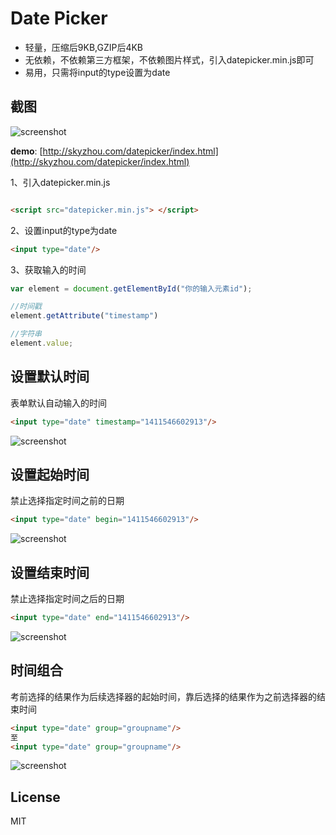 # Date Picker



* 轻量，压缩后9KB,GZIP后4KB
* 无依赖，不依赖第三方框架，不依赖图片样式，引入datepicker.min.js即可
* 易用，只需将input的type设置为date


## 截图

![screenshot](https://raw.github.com/skyzhou/datepicker/master/screenshot/screenshot.png)

__demo__: [http://skyzhou.com/datepicker/index.html](http://skyzhou.com/datepicker/index.html)

1、引入datepicker.min.js

```html

<script src="datepicker.min.js"> </script>

```

2、设置input的type为date

```html
<input type="date"/>
```

3、获取输入的时间

```js
var element = document.getElementById("你的输入元素id");

//时间戳
element.getAttribute("timestamp")

//字符串
element.value;
```


## 设置默认时间
表单默认自动输入的时间

```html
<input type="date" timestamp="1411546602913"/>

```

![screenshot](https://raw.github.com/skyzhou/datepicker/master/screenshot/default.png)

## 设置起始时间
禁止选择指定时间之前的日期

```html
<input type="date" begin="1411546602913"/>
```

![screenshot](https://raw.github.com/skyzhou/datepicker/master/screenshot/begin.png)

## 设置结束时间
禁止选择指定时间之后的日期

```html
<input type="date" end="1411546602913"/>
```
![screenshot](https://raw.github.com/skyzhou/datepicker/master/screenshot/end.png)

## 时间组合
考前选择的结果作为后续选择器的起始时间，靠后选择的结果作为之前选择器的结束时间

```html
<input type="date" group="groupname"/>
至
<input type="date" group="groupname"/>
```

![screenshot](https://raw.github.com/skyzhou/datepicker/master/screenshot/group.png)

## License

MIT

